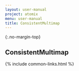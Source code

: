 ```yaml
---
layout: user-manual
project: atomix
menu: user-manual
title: ConsistentMultimap
---
```


{:.no-margin-top}

## ConsistentMultimap

{% include common-links.html %}
